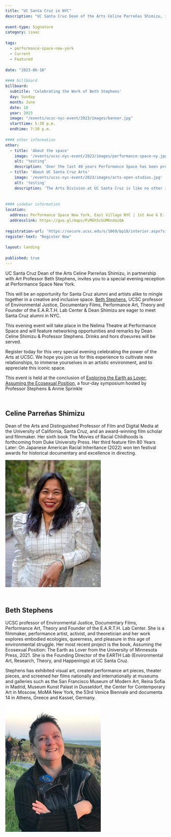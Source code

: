 ```yaml
---
title: "UC Santa Cruz in NYC"
description: "UC Santa Cruz Dean of the Arts Celine Parreñas Shimizu, in partnership with Art Professor Beth Stephens, invites you to a special evening reception at Performance Space New York."

event-type: Signature
category: isaac

tags:
  - performance-space-new-york
  - Current
  - Featured

date: "2023-06-18"

#### billboard
billboard:
  subtitle: 'Celebrating the Work of Beth Stephens'
  day: Sunday
  month: June
  date: 18
  year: 2023
  image: "/events/ucsc-nyc-event/2023/images/banner.jpg"
  starttime: 5:30 p.m.
  endtime: 7:30 p.m.

#### other information
other:
  - title: 'About the space'
    image: '/events/ucsc-nyc-event/2023/images/performance-space-ny.jpg'
    alt: "testing"
    description: 'Over the last 40 years Performance Space has been propelling cultural, theoretical, and political discourse forward. Futurity and world-building connect the interdisciplinary works presented here—works that have dissolved the borders of performance art, dance, theater, music, visual art, poetry and prose, ritual, night life, food, film, and technology, shattering artistic and social norms alike. Performance Space is one of the birthplaces of contemporary performance as it is known today. – <em>performancespacenewyork.org</em>'
  - title: 'About UC Santa Cruz Arts'
    image: '/events/ucsc-nyc-event/2023/images/arts-open-studios.jpg'
    alt: 'testing'
    description: 'The Arts Division at UC Santa Cruz is like no other in California. At UCSC, the Arts Division is home to students, faculty and staff who work towards transforming the world through the power of artistic production and the critical, historical and analytic study of the arts. We are creating new knowledge that impacts the world through innovation that is inclusive and excellence that is equitable. Visit <a href="https://arts.ucsc.edu/">arts.ucsc.edu</a> to learn more about the Arts at UC Santa Cruz.'


#### sidebar information
location:
  address: Performance Space New York, East Village NYC | 1st Ave & E. 9th Street
  addresslink: https://goo.gl/maps/PvMGhScGUMKndoiQA

registration-url: 'https://secure.ucsc.edu/s/1069/bp18/interior.aspx?sid=1069&gid=1001&pgid=4605&cid=10463'
register-text: "Register Now"

layout: landing

published: true
---
```


UC Santa Cruz Dean of the Arts Celine Parreñas Shimizu, in partnership with Art Professor Beth Stephens, invites you to a special evening reception at Performance Space New York. 

This will be an opportunity for Santa Cruz alumni and artists alike to mingle together in a creative and inclusive space. [Beth Stephens](https://art.ucsc.edu/people/elizabeth-stephens), UCSC professor of Environmental Justice, Documentary Films, Performance Art, Theory and Founder of the E.A.R.T.H. Lab Center & Dean Shimizu are eager to meet Santa Cruz alumni in NYC. 
 
This evening event will take place in the Nelima Theatre at Performance Space and will feature networking opportunities and remarks by Dean Celine Shimizu & Professor Stephens. Drinks and hors d’oeuvres will be served.

Register today for this very special evening celebrating the power of the Arts at UCSC. We hope you join us for this experience to cultivate new relationships, to immerse yourselves in an artistic environment, and to appreciate this iconic space.

This event is held at the conclusion of [Exploring the Earth as Lover: Assuming the Ecosexual Position](https://performancespacenewyork.org/shows/exploring-the-earth-as-lover/), a four-day symposium hosted by Professor Stephens & Annie Sprinkle


<div class="component-wrapper">  
  <section class="profile-w-media left">
    <div class="grid-container large">
      <div class="profile">
        <div class="inner wave-pattern pink">
          <div class="content">
              <h2 class="underline">Celine Parreñas Shimizu</h2>
              <p>
                Dean of the Arts and Distinguished Professor of Film and Digital Media at the University of California, Santa Cruz, and an award-winning film scholar and filmmaker. Her sixth book The Movies of Racial Childhoods is forthcoming from Duke University Press. Her third feature film 80 Years Later: On Japanese American Racial Inheritance (2022) won ten festival awards for historical documentary and excellence in directing.
              </p>
          </div>
          <div class="media">
            <div class="image">
              <img class="profile-image" src="images/celine.jpg" alt="Celine Parreñas Shimizu">
            </div>    
          </div>
        </div>
      </div>
    </div>
  </section>
</div> 
<div class="component-wrapper">  
  <section class="profile-w-media left">
    <div class="grid-container large">
      <div class="profile">
        <div class="inner wave-pattern pink">
          <div class="content">
              <h2 class="underline">Beth Stephens</h2>
              <p>UCSC professor of Environmental Justice, Documentary Films, Performance Art, Theory and Founder of the E.A.R.T.H. Lab Center. She is a filmmaker, performance artist, activist, and theoretician and her work explores embodied ecologies, queerness, and pleasure in this age of environmental struggle. Her most recent project is the book, Assuming the Ecosexual Position: The Earth as Lover from the University of Minnesota Press, 2021. She is the Founding Director of the EARTH Lab (Environmental Art, Research, Theory, and Happenings) at UC Santa Cruz.</p>
                <p>Stephens has exhibited visual art, created performance art pieces, theater pieces, and screened her films nationally and internationally at museums and galleries such as the San Francisco Museum of Modern Art, Reina Sofia in Madrid, Museum Kunst Palast in Dusseldorf, the Center for Contemporary Art in Moscow, MoMA New York, the 53rd Venice Biennale and documenta 14 in Athens, Greece and Kassel, Germany.</p>
          </div>
          <div class="media">
            <div class="image">
              <img class="profile-image" src="images/elizabeth-stephens.jpg" alt="Beth Stephens">
            </div>    
          </div>
        </div>
      </div>
    </div>
  </section>
</div> 

<style>
  .profile-w-media {
    padding: 1em 0 !important;
  }

  .content-left {
    padding: 0 !important;
  }
</style>




